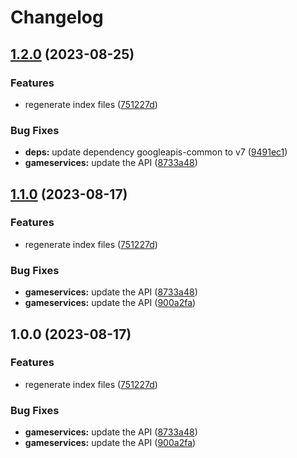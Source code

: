 # Changelog

## [1.2.0](https://github.com/googleapis/google-api-nodejs-client/compare/gameservices-v1.1.0...gameservices-v1.2.0) (2023-08-25)


### Features

* regenerate index files ([751227d](https://github.com/googleapis/google-api-nodejs-client/commit/751227d3926c946b5db5edb58f0086e074a61169))


### Bug Fixes

* **deps:** update dependency googleapis-common to v7 ([9491ec1](https://github.com/googleapis/google-api-nodejs-client/commit/9491ec1cdc3c413e7d73edcfcd59cf5c28a7c855))
* **gameservices:** update the API ([8733a48](https://github.com/googleapis/google-api-nodejs-client/commit/8733a48c00fdc2488e9b9804f156384ed24ed5bb))

## [1.1.0](https://github.com/googleapis/google-api-nodejs-client/compare/gameservices-v1.0.0...gameservices-v1.1.0) (2023-08-17)


### Features

* regenerate index files ([751227d](https://github.com/googleapis/google-api-nodejs-client/commit/751227d3926c946b5db5edb58f0086e074a61169))


### Bug Fixes

* **gameservices:** update the API ([8733a48](https://github.com/googleapis/google-api-nodejs-client/commit/8733a48c00fdc2488e9b9804f156384ed24ed5bb))
* **gameservices:** update the API ([900a2fa](https://github.com/googleapis/google-api-nodejs-client/commit/900a2fac5c1d6a2bcbb4fefe2fe745a3e8aef1fa))

## 1.0.0 (2023-08-17)


### Features

* regenerate index files ([751227d](https://github.com/googleapis/google-api-nodejs-client/commit/751227d3926c946b5db5edb58f0086e074a61169))


### Bug Fixes

* **gameservices:** update the API ([8733a48](https://github.com/googleapis/google-api-nodejs-client/commit/8733a48c00fdc2488e9b9804f156384ed24ed5bb))
* **gameservices:** update the API ([900a2fa](https://github.com/googleapis/google-api-nodejs-client/commit/900a2fac5c1d6a2bcbb4fefe2fe745a3e8aef1fa))
